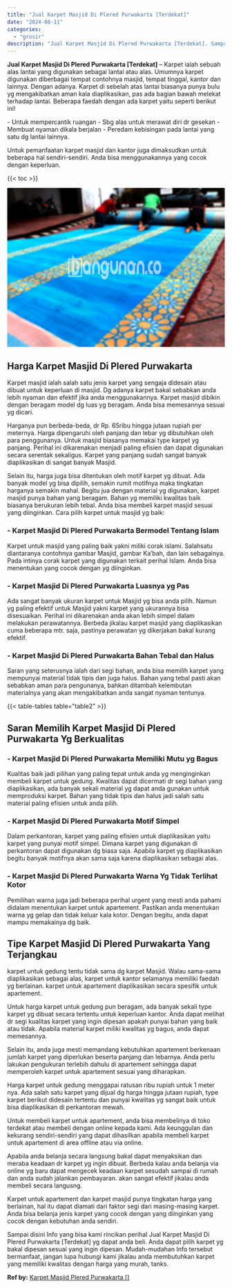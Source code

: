 ```yaml
---
title: "Jual Karpet Masjid Di Plered Purwakarta [Terdekat]"
date: "2024-08-11"
categories: 
  - "grosir"
description: "Jual Karpet Masjid Di Plered Purwakarta [Terdekat]. Sampai disini Info yang bisa kami rincikan perihal Jual Karpet Masjid Di Plered Purwakarta [Terdekat] y..."
---
```


**Jual Karpet Masjid Di Plered Purwakarta \[Terdekat\]** – Karpet ialah sebuah alas lantai yang digunakan sebagai lantai atau alas. Umumnya karpet digunakan diberbagai tempat contohnya masjid, tempat tinggal, kantor dan lainnya. Dengan adanya. Karpet di sebelah atas lantai biasanya punya bulu yg mengakibatkan aman kala diaplikasikan, pas ada bagian bawah melekat terhadap lantai. Beberapa faedah dengan ada karpet yaitu seperti berikut ini!

\- Untuk mempercantik ruangan - Sbg alas untuk merawat diri dr gesekan - Membuat nyaman dikala berjalan - Peredam kebisingan pada lantai yang satu dg lantai lainnya.

Untuk pemanfaatan karpet masjid dan kantor juga dimaksudkan untuk beberapa hal sendiri-sendiri. Anda bisa menggunakannya yang cocok dengan keperluan.

{{< toc >}}

![Jual Karpet Masjid Di Plered Purwakarta [Terdekat]](/images/grosir-karpet-murah-32.png)

## Harga Karpet Masjid Di Plered Purwakarta

Karpet masjid ialah salah satu jenis karpet yang sengaja didesain atau dibuat untuk keperluan di masjid. Dg adanya karpet bakal sebabkan anda lebih nyaman dan efektif jika anda menggunakannya. Karpet masjid dibikin dengan beragam model dg luas yg beragam. Anda bisa memesannya sesuai yg dicari.

Harganya pun berbeda-beda, dr Rp. 65ribu hingga jutaan rupiah per meternya. Harga dipengaruhi oleh panjang dan lebar yg dibutuhkan oleh para penggunanya. Untuk masjid biasanya memakai type karpet yg panjang. Perihal ini dikarenakan menjadi paling efisien dan dapat digunakan secara serentak sekaligus. Karpet yang panjang sudah sangat banyak diaplikasikan di sangat banyak Masjid.

Selain itu, harga juga bisa ditentukan oleh motif karpet yg dibuat. Ada banyak model yg bisa dipilih, semakin rumit motifnya maka tingkatan harganya semakin mahal. Begitu jua dengan material yg digunakan, karpet masjid punya bahan yang beragam. Bahan yg memiliki kwalitas baik biasanya berukuran lebih tebal. Anda bisa membeli karpet masjid sesuai yang diinginkan. Cara pilih karpet untuk masjid yg baik:

### \- Karpet Masjid Di Plered Purwakarta Bermodel Tentang Islam

Karpet untuk masjid yang paling baik yakni miliki corak islami. Salahsatu diantaranya contohnya gambar Masjid, gambar Ka’bah, dan lain sebagainya. Pada intinya corak karpet yang digunakan terkait perihal Islam. Anda bisa menentukan yang cocok dengan yg diinginkan.

### \- Karpet Masjid Di Plered Purwakarta Luasnya yg Pas

Ada sangat banyak ukuran karpet untuk Masjid yg bisa anda pilih. Namun yg paling efektif untuk Masjid yakni karpet yang ukurannya bisa disesuaikan. Perihal ini dikarenakan anda akan lebih simpel dalam melakukan perawatannya. Berbeda jikalau karpet masjid yang diaplikasikan cuma beberapa mtr. saja, pastinya perawatan yg dikerjakan bakal kurang efektif.

### \- Karpet Masjid Di Plered Purwakarta Bahan Tebal dan Halus

Saran yang seterusnya ialah dari segi bahan, anda bisa memilih karpet yang mempunyai material tidak tipis dan juga halus. Bahan yang tebal pasti akan sebabkan aman para pengunanya, bahkan ditambah kelembutan materialnya yang akan mengakibatkan anda sangat nyaman tentunya.

{{< table-tables table="table2" >}}

## Saran Memilih Karpet Masjid Di Plered Purwakarta Yg Berkualitas

### \- Karpet Masjid Di Plered Purwakarta Memiliki Mutu yg Bagus

Kualitas baik jadi pilihan yang paling tepat untuk anda yg menginginkan membeli karpet untuk gedung. Kwalitas dapat dicermati dr segi bahan yang diaplikasikan, ada banyak sekali material yg dapat anda gunakan untuk memproduksi karpet. Bahan yang tidak tipis dan halus jadi salah satu material paling efisien untuk anda pilih.

### \- Karpet Masjid Di Plered Purwakarta Motif Simpel

Dalam perkantoran, karpet yang paling efisien untuk diaplikasikan yaitu karpet yang punyai motif simpel. Dimana karpet yang digunakan di perkantoran dapat digunakan dg biasa saja. Apabila karpet yg diaplikasikan begitu banyak motifnya akan sama saja karena diaplikasikan sebagai alas.

### \- Karpet Masjid Di Plered Purwakarta Warna Yg Tidak Terlihat Kotor

Pemilihan warna juga jadi beberapa perihal urgent yang mesti anda pahami didalam menentukan karpet untuk apartement. Pastikan anda menentukan warna yg gelap dan tidak keluar kala kotor. Dengan begitu, anda dapat mampu memakainya dg baik.

## Tipe Karpet Masjid Di Plered Purwakarta Yang Terjangkau

karpet untuk gedung tentu tidak sama dg karpet Masjid. Walau sama-sama diaplikasikan sebagai alas, karpet untuk kantor selamanya memiliki faedah yg berlainan. karpet untuk apartement diaplikasikan secara spesifik untuk apartement.

Untuk harga karpet untuk gedung pun beragam, ada banyak sekali type karpet yg dibuat secara tertentu untuk keperluan kantor. Anda dapat melihat dr segi kualitas karpet yang ingin dipesan apakah punyai bahan yang baik atau tidak. Apabila material karpet miliki kwalitas yg bagus, anda dapat memesannya.

Selain itu, anda juga mesti memandang kebutuhkan apartement berkenaan jumlah karpet yang diperlukan beserta panjang dan lebarnya. Anda perlu lakukan pengukuran terlebih dahulu di apartement sehingga dapat memperoleh karpet untuk apartement sesuai yang diharapkan.

Harga karpet untuk gedung menggapai ratusan ribu rupiah untuk 1 meter nya. Ada salah satu karpet yang dijual dg harga hingga jutaan rupiah, type karpet berikut didesain tertentu dan punyai kwalitas yg sangat baik untuk bisa diaplikasikan di perkantoran mewah.

Untuk membeli karpet untuk apartement, anda bisa membelinya di toko terdekat atau membeli dengan online kepada kami. Ada keunggulan dan kekurang sendiri-sendiri yang dapat dihasilkan apabila membeli karpet untuk apartement di area offline atau via online.

Apabila anda belanja secara langsung bakal dapat menyaksikan dan meraba keadaan dr karpet yg ingin dibuat. Berbeda kalau anda belanja via online yg baru dapat mengecek keadaan karpet sesudah sampai di rumah dan anda sudah jalankan pembayaran. akan sangat efektif jikalau anda membeli secara langusng.

Karpet untuk apartement dan karpet masjid punya tingkatan harga yang berlainan, hal itu dapat diamati dari faktor segi dari masing-masing karpet. Anda bisa belanja jenis karpet yang cocok dengan yang diinginkan yang cocok dengan kebutuhan anda sendiri.

Sampai disini Info yang bisa kami rincikan perihal Jual Karpet Masjid Di Plered Purwakarta \[Terdekat\] yg dapat anda beli. Anda dapat pilih karpet yg bakal dipesan sesuai yang ingin dipesan. Mudah-mudahan Info tersebut bermanfaat, jangan lupa hubungi kami jikalau anda membutuhkan karpet yang memiliki kwalitas dengan harga yang murah, tanks.

**Ref by:**  [Karpet Masjid Plered Purwakarta []](https://id.wikipedia.org/wiki/Karpet)
